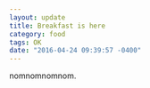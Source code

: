 ```yaml
---
layout: update
title: Breakfast is here
category: food
tags: OK
date: "2016-04-24 09:39:57 -0400"
---
```


nomnomnomnom.

